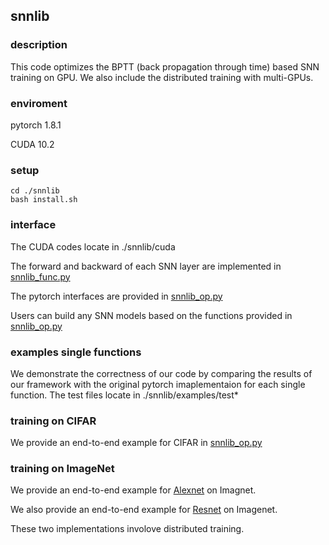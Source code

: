 ## snnlib

### description

This code optimizes the BPTT (back propagation through time) based SNN training on GPU. We also include the distributed training with multi-GPUs. 

### enviroment
pytorch 1.8.1

CUDA 10.2


### setup
```
cd ./snnlib
bash install.sh
```

### interface
The CUDA codes locate in ./snnlib/cuda

The forward and backward of each SNN layer are implemented in [snnlib_func.py](https://github.com/liangling76/snn_gpu_training_bptt/blob/main/snnlib/example/snnlib_func.py)

The pytorch interfaces are provided in [snnlib_op.py](https://github.com/liangling76/snn_gpu_training_bptt/blob/main/snnlib/example/snnlib_op.py)

Users can build any SNN models based on the functions provided in [snnlib_op.py](https://github.com/liangling76/snn_gpu_training_bptt/blob/main/snnlib/example/snnlib_op.py)

### examples single functions
We demonstrate the correctness of our code by comparing the results of our framework with the original pytorch imaplementaion for each single function. The test files locate in ./snnlib/examples/test*


### training on CIFAR
We provide an end-to-end example for CIFAR in [snnlib_op.py](https://github.com/liangling76/snn_gpu_training_bptt/blob/main/snnlib/example/snnlib_op.py)

### training on ImageNet
We provide an end-to-end example for [Alexnet](https://github.com/liangling76/snn_gpu_training_bptt/blob/main/snnlib/example/train_test_imagenet_alexnet_dist.py) on Imagnet.

We also provide an end-to-end example for [Resnet](https://github.com/liangling76/snn_gpu_training_bptt/blob/main/snnlib/example/train_test_imagenet_resnet_dist.py) on Imagenet.

These two implementations involove distributed training.
